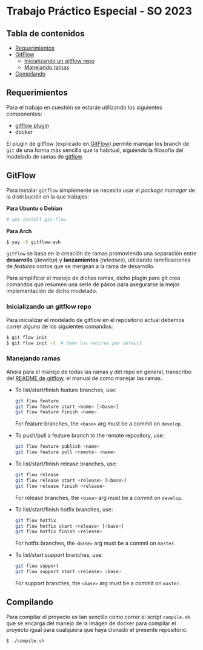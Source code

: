 # Trabajo Práctico Especial - SO 2023

## Tabla de contenidos

* [Requerimientos](#requerimientos)
* [GitFlow](#gitflow)
  * [Inicializando un gitflow repo](#inicializando-un-gitflow-repo)
  * [Manejando ramas](#manejando-ramas)
* [Compilando](#compilando)

## Requerimientos

Para el trabajo en cuestión se estarán utilizando los siguientes componentes:

* [gitflow plugin](https://github.com/nvie/gitflow)
* docker

El plugin de gitflow (explicado en [GitFlow](#gitflow)) permite manejar los branch de `git` de una forma más sencilla que la habitual, siguiendo la filosofía del modelado de ramas de [gitflow](https://nvie.com/posts/a-successful-git-branching-model/).

## GitFlow

Para instalar `gitflow` simplemente se necesita usar el _package manager_ de la distribución en la que trabajes:

**Para Ubuntu o Debian**

```bash
# apt install git-flow
```

**Para Arch**

```bash
$ yay -S gitflow-avh
```

`gitflow` se basa en la creación de ramas promoviendo una separación entre **desarrollo** (_develop_) y **lanzamientos** (_releases_), utilizando ramificaciones de _features_ cortos que se mergean a la rama de desarrollo.

Para simplificar el manejo de dichas ramas, dicho plugin para git crea comandos que resumen una serie de pasos para asegurarse la mejor implementación de dicho modelado.

### Inicializando un gitflow repo

Para inicializar el modelado de gitflow en el repositorio actual debemos correr alguno de los siguientes comandos:

```bash
$ git flow init
$ git flow init -d  # toma los valores por default
```

### Manejando ramas

Ahora para el manejo de todas las ramas y del repo en general, transcribo del [README de gitflow](https://github.com/nvie/gitflow/blob/develop/README.mdown), el manual de como manejar las ramas.

* To list/start/finish feature branches, use:
  ```bash
  git flow feature
  git flow feature start <name> [<base>]
  git flow feature finish <name>
  ```
  For feature branches, the `<base>` arg must be a commit on `develop`.

* To push/pull a feature branch to the remote repository, use:
  ```bash
  git flow feature publish <name>
  git flow feature pull <remote> <name>
  ```

* To list/start/finish release branches, use:
  ```bash
  git flow release
  git flow release start <release> [<base>]
  git flow release finish <release>
  ```
  For release branches, the `<base>` arg must be a commit on `develop`.

* To list/start/finish hotfix branches, use:
  ```bash
  git flow hotfix
  git flow hotfix start <release> [<base>]
  git flow hotfix finish <release>
  ```
  For hotfix branches, the `<base>` arg must be a commit on `master`.

* To list/start support branches, use:
  ```bash
  git flow support
  git flow support start <release> <base>
  ```
  For support branches, the `<base>` arg must be a commit on `master`.

## Compilando

Para compilar el proyecto es tan sencillo como correr el script `compile.sh` que se encarga del manejo de la imágen de docker para compilar el proyecto igual para cualquiera que haya clonado el presente repositorio.

```bash
$ ./compile.sh
```
